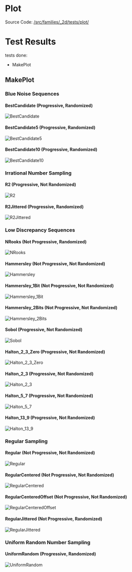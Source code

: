 # Plot
Source Code: [/src/families/_2d/tests/plot/](../../../../src/families/_2d/tests/plot/)


# Test Results
 tests done:
* MakePlot
## MakePlot
### Blue Noise Sequences
#### BestCandidate (Progressive, Randomized)
![BestCandidate](../../../_2d/samples/blue_noise/MakePlot_BestCandidate.png)  
#### BestCandidate5 (Progressive, Randomized)
![BestCandidate5](../../../_2d/samples/blue_noise/MakePlot_BestCandidate5.png)  
#### BestCandidate10 (Progressive, Randomized)
![BestCandidate10](../../../_2d/samples/blue_noise/MakePlot_BestCandidate10.png)  
### Irrational Number Sampling
#### R2 (Progressive, Not Randomized)
![R2](../../../_2d/samples/irrational_numbers/MakePlot_R2.png)  
#### R2Jittered (Progressive, Randomized)
![R2Jittered](../../../_2d/samples/irrational_numbers/MakePlot_R2Jittered.png)  
### Low Discrepancy Sequences
#### NRooks (Not Progressive, Randomized)
![NRooks](../../../_2d/samples/lds/MakePlot_NRooks.png)  
#### Hammersley (Not Progressive, Not Randomized)
![Hammersley](../../../_2d/samples/lds/MakePlot_Hammersley.png)  
#### Hammersley_1Bit (Not Progressive, Not Randomized)
![Hammersley_1Bit](../../../_2d/samples/lds/MakePlot_Hammersley_1Bit.png)  
#### Hammersley_2Bits (Not Progressive, Not Randomized)
![Hammersley_2Bits](../../../_2d/samples/lds/MakePlot_Hammersley_2Bits.png)  
#### Sobol (Progressive, Not Randomized)
![Sobol](../../../_2d/samples/lds/MakePlot_Sobol.png)  
#### Halton_2_3_Zero (Progressive, Not Randomized)
![Halton_2_3_Zero](../../../_2d/samples/lds/MakePlot_Halton_2_3_Zero.png)  
#### Halton_2_3 (Progressive, Not Randomized)
![Halton_2_3](../../../_2d/samples/lds/MakePlot_Halton_2_3.png)  
#### Halton_5_7 (Progressive, Not Randomized)
![Halton_5_7](../../../_2d/samples/lds/MakePlot_Halton_5_7.png)  
#### Halton_13_9 (Progressive, Not Randomized)
![Halton_13_9](../../../_2d/samples/lds/MakePlot_Halton_13_9.png)  
### Regular Sampling
#### Regular (Not Progressive, Not Randomized)
![Regular](../../../_2d/samples/regular/MakePlot_Regular.png)  
#### RegularCentered (Not Progressive, Not Randomized)
![RegularCentered](../../../_2d/samples/regular/MakePlot_RegularCentered.png)  
#### RegularCenteredOffset (Not Progressive, Not Randomized)
![RegularCenteredOffset](../../../_2d/samples/regular/MakePlot_RegularCenteredOffset.png)  
#### RegularJittered (Not Progressive, Randomized)
![RegularJittered](../../../_2d/samples/regular/MakePlot_RegularJittered.png)  
### Uniform Random Number Sampling
#### UniformRandom (Progressive, Randomized)
![UniformRandom](../../../_2d/samples/uniform_random/MakePlot_UniformRandom.png)  
